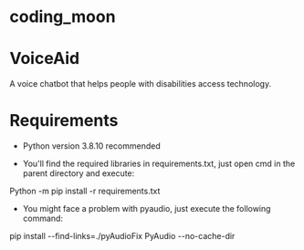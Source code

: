 # coding_moon

# VoiceAid

A voice chatbot that helps people with disabilities access technology.

# Requirements

- Python version 3.8.10 recommended

- You'll find the required libraries in requirements.txt, just open cmd in the parent directory and execute:

Python -m pip install -r requirements.txt


- You might face a problem with pyaudio, just execute the following command:

pip install --find-links=./pyAudioFix PyAudio --no-cache-dir
